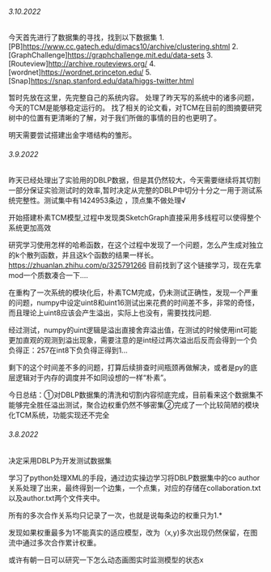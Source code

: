 ###### 3.10.2022
今天首先进行了数据集的寻找，找到以下数据集
1.[PB]https://www.cc.gatech.edu/dimacs10/archive/clustering.shtml
2.[GraphChallenge]https://graphchallenge.mit.edu/data-sets
3.[Routeview]http://archive.routeviews.org/
4.[wordnet]https://wordnet.princeton.edu/
5.[Snap]https://snap.stanford.edu/data/higgs-twitter.html

暂时先放在这里，先完整自己的系统内容。
处理了昨天写的系统中的诸多问题，今天的TCM是能够稳定运行的。
找了相关的论文看，对TCM在目前的图摘要研究树中的位置有更清晰的了解，对于我们所做的事情的目的也更明了。

明天需要尝试搭建出金字塔结构的雏形。

###### 3.9.2022

昨天已经处理出了实验用的DBLP数据，但是其仍然较大，今天需要继续将其切割一部分保证实验测试时的效率,暂时决定从完整的DBLP中切分十分之一用于测试系统完整性。测试集中有1424953条边 ，顶点集不做处理√

开始搭建朴素TCM模型,过程中发现类SketchGraph直接采用多线程可以使得整个系统更加高效

研究学习使用怎样的哈希函数，在这个过程中发现了一个问题，怎么产生成对独立的k个散列函数，并且这k个函数的结果一样长。
https://zhuanlan.zhihu.com/p/325791266  目前找到了这个链接学习，现在先拿mod一个质数凑合一下....



在重构了一次系统的模块化后，朴素TCM完成，仍未测试正确性，发现一个严重的问题，numpy中设定uint8和uint16测试出来花费的时间差不多，非常的奇怪，而且理论上uint8应该会产生溢出，实际上也没有，需要找找问题.

经过测试，numpy的uint逻辑是溢出直接舍弃溢出值，在测试的时候使用int可能更加直观的观测到溢出现象，需要注意的是int经过两次溢出后反而会得到一个负负得正：257在int8下负负得正得到1...

剩下的这个时间差不多的问题，打算后续排查时间瓶颈再做解决，或者是py的底层逻辑对于内存的调度并不如同设想的一样“朴素”。

今日总结：①对DBLP数据集的清洗和切割内容彻底完成，目前看来这个数据集不能够完全胜任溢出测试，聚合边权重仍然不够密集②完成了一个比较简陋的模块化TCM系统，功能实现还不完全

###### 3.8.2022

决定采用DBLP为开发测试数据集

学习了python处理XML的手段，通过边实操边学习将DBLP数据集中的co author关系处理了出来，最终得到一个边集，一个点集，对应的存储在collaboration.txt以及author.txt两个文件夹中。

所有的多次合作关系均只记录了一次，也就是说每条边的权重只为1.*

发现如果权重最多为1不能真实的适应模型，改为（x,y)多次出现仍然保留，在图流中通过多次合作累计权重。

或许有朝一日可以研究一下怎么动态画图实时监测模型的状态x
